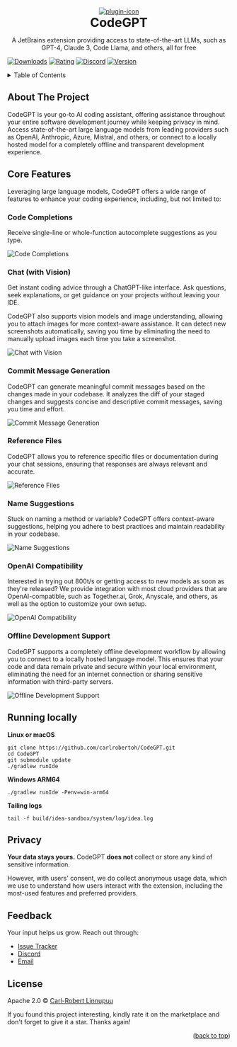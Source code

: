 <a name="readme-top"></a>

<br />
<div align="center">
  <a href="https://github.com/carlrobertoh/CodeGPT">
    <img alt="plugin-icon" src="https://github.com/carlrobertoh/CodeGPT-docs/blob/main/images/icon.png?raw=true">
  </a>
  <h1 style="margin: 0;" align="center">CodeGPT</h1>
  <p>
    A JetBrains extension providing access to state-of-the-art LLMs, such as GPT-4, Claude 3, Code Llama, and others, all for free
  </p>
</div>

[![Downloads][downloads-shield]][plugin-repo]
[![Rating][rating-shield]][plugin-repo]
[![Discord][discord-shield]][invite-link]
[![Version][version-shield]][plugin-repo]

<!-- TABLE OF CONTENTS -->
<details>
  <summary>Table of Contents</summary>
  <ol>
    <li><a href="#about-the-project">About The Project</a></li>
    <li><a href="#quick-start-guide">Quick Start Guide</a></li>
    <li>
      <a href="#getting-started">Getting Started</a>
      <ul>
        <li><a href="#prerequisites">Prerequisites</a></li>
        <li><a href="#installation">Installation</a></li>
        <li><a href="#api-key-configuration">API Key Configuration</a></li>
      </ul>
    </li>
    <li><a href="#features">Features</a></li>
    <li><a href="#roadmap">Roadmap</a></li>
    <li><a href="#license">License</a></li>
  </ol>
</details>

## About The Project

CodeGPT is your go-to AI coding assistant, offering assistance throughout your entire software development journey while keeping privacy in mind. Access state-of-the-art large language models from leading providers such as OpenAI, Anthropic, Azure, Mistral, and others, or connect to a locally hosted model for a completely offline and transparent development experience.

## Core Features

Leveraging large language models, CodeGPT offers a wide range of features to enhance your coding experience, including, but not limited to:

### Code Completions

Receive single-line or whole-function autocomplete suggestions as you type.

![Code Completions](https://github.com/carlrobertoh/CodeGPT-docs/blob/main/images/new/inline-completion.png?raw=true)

### Chat (with Vision)

Get instant coding advice through a ChatGPT-like interface. Ask questions, seek explanations, or get guidance on your projects without leaving your IDE.

CodeGPT also supports vision models and image understanding, allowing you to attach images for more context-aware assistance. It can detect new screenshots automatically, saving you time by eliminating the need to manually upload images each time you take a screenshot.

![Chat with Vision](https://github.com/carlrobertoh/CodeGPT-docs/blob/main/images/new/chat-interface.png?raw=true)

### Commit Message Generation

CodeGPT can generate meaningful commit messages based on the changes made in your codebase. It analyzes the diff of your staged changes and suggests concise and descriptive commit messages, saving you time and effort.

![Commit Message Generation](https://github.com/carlrobertoh/CodeGPT-docs/blob/main/images/new/generate-commit-message.png?raw=true)

### Reference Files

CodeGPT allows you to reference specific files or documentation during your chat sessions, ensuring that responses are always relevant and accurate.

![Reference Files](https://github.com/carlrobertoh/CodeGPT-docs/blob/main/images/new/reference-files-modal.png?raw=true)

### Name Suggestions

Stuck on naming a method or variable? CodeGPT offers context-aware suggestions, helping you adhere to best practices and maintain readability in your codebase.

![Name Suggestions](https://github.com/carlrobertoh/CodeGPT-docs/blob/main/images/method-name-suggestions.png?raw=true)

### OpenAI Compatibility

Interested in trying out 800t/s or getting access to new models as soon as they're released? We provide integration with most cloud providers that are OpenAI-compatible, such as Together.ai, Grok, Anyscale, and others, as well as the option to customize your own setup.

![OpenAI Compatibility](https://github.com/carlrobertoh/CodeGPT-docs/blob/main/images/openai-compatibility.png?raw=true)

### Offline Development Support

CodeGPT supports a completely offline development workflow by allowing you to connect to a locally hosted language model. This ensures that your code and data remain private and secure within your local environment, eliminating the need for an internet connection or sharing sensitive information with third-party servers.

![Offline Development Support](https://github.com/carlrobertoh/CodeGPT-docs/blob/main/images/new/llama-settings.png?raw=true)

## Running locally

**Linux or macOS**
```shell
git clone https://github.com/carlrobertoh/CodeGPT.git
cd CodeGPT
git submodule update
./gradlew runIde
```

**Windows ARM64**
```shell
./gradlew runIde -Penv=win-arm64
```

**Tailing logs**
```shell
tail -f build/idea-sandbox/system/log/idea.log
```

## Privacy

**Your data stays yours.** CodeGPT **does not** collect or store any kind of sensitive information.

However, with users' consent, we do collect anonymous usage data, which we use to understand how users interact with the extension, including the most-used features and preferred providers.

## Feedback

Your input helps us grow. Reach out through:

- [Issue Tracker](https://github.com/carlrobertoh/CodeGPT/issues)
- [Discord](https://discord.gg/8dTGGrwcnR)
- [Email](mailto:carlrobertoh@gmail.com)

## License

Apache 2.0 © [Carl-Robert Linnupuu][portfolio]

If you found this project interesting, kindly rate it on the marketplace and don't forget to give it a star. Thanks again!
<p align="right">(<a href="#readme-top">back to top</a>)</p>

<!-- MARKDOWN LINKS & IMAGES -->
<!-- https://www.markdownguide.org/basic-syntax/#reference-style-links -->

[downloads-shield]: https://img.shields.io/jetbrains/plugin/d/21056-codegpt
[discord-shield]: https://img.shields.io/discord/1118629761049182238?style=flat&logo=discord&label=Discord
[version-shield]: https://img.shields.io/jetbrains/plugin/v/21056-codegpt?label=version
[rating-shield]: https://img.shields.io/jetbrains/plugin/r/rating/21056-codegpt
[marketplace-img]: https://github.com/carlrobertoh/CodeGPT-docs/blob/main/images/marketplace.png?raw=true
[plugin-repo]: https://plugins.jetbrains.com/plugin/21056-codegpt
[invite-link]: https://discord.gg/8dTGGrwcnR
[open-issues]: https://github.com/carlrobertoh/CodeGPT/issues
[api-key-url]: https://platform.openai.com/account/api-keys
[portfolio]: https://carlrobert.ee
